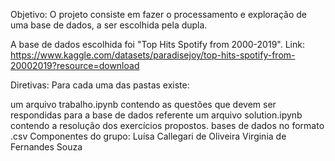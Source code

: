 Objetivo:
O projeto consiste em fazer o processamento e exploração de uma base de dados, a ser escolhida pela dupla. 

A base de dados escolhida foi "Top Hits Spotify from 2000-2019".
Link: https://www.kaggle.com/datasets/paradisejoy/top-hits-spotify-from-20002019?resource=download

Diretivas:
Para cada uma das pastas existe:

um arquivo trabalho.ipynb contendo as questões que devem ser respondidas para a base de dados referente
um arquivo solution.ipynb contendo a resolução dos exercícios propostos.
bases de dados no formato .csv
Componentes do grupo:
Luísa Callegari de Oliveira
Virginia de Fernandes Souza